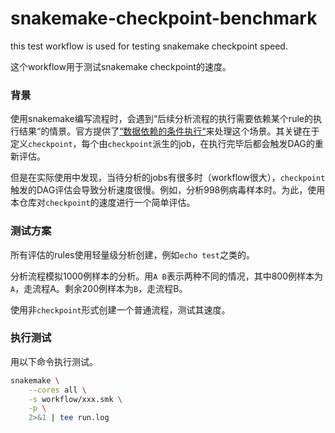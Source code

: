# snakemake-checkpoint-benchmark
this test workflow is used for testing snakemake checkpoint speed.

这个workflow用于测试snakemake checkpoint的速度。

### 背景

使用snakemake编写流程时，会遇到“后续分析流程的执行需要依赖某个rule的执行结果“的情景。官方提供了[“数据依赖的条件执行“](https://snakemake.readthedocs.io/en/stable/snakefiles/rules.html#data-dependent-conditional-execution)来处理这个场景。其关键在于定义`checkpoint`，每个由`checkpoint`派生的job，在执行完毕后都会触发DAG的重新评估。

但是在实际使用中发现，当待分析的jobs有很多时（workflow很大），`checkpoint`触发的DAG评估会导致分析速度很慢。例如，分析998例病毒样本时。为此，使用本仓库对`checkpoint`的速度进行一个简单评估。

### 测试方案

所有评估的rules使用轻量级分析创建，例如`echo test`之类的。

分析流程模拟1000例样本的分析。用`A B`表示两种不同的情况，其中800例样本为`A`，走流程A。剩余200例样本为`B`，走流程B。

使用非`checkpoint`形式创建一个普通流程，测试其速度。

### 执行测试

用以下命令执行测试。

```bash
snakemake \
    --cores all \
    -s workflow/xxx.smk \
    -p \
    2>&1 | tee run.log
```
